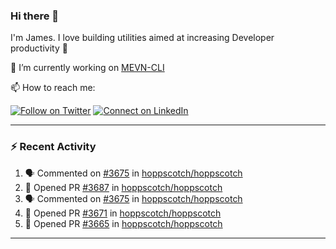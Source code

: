 ### Hi there 👋

I'm James. I love building utilities aimed at increasing Developer productivity :raised_hands: 

🔭 I’m currently working on [MEVN-CLI](https://github.com/madlabsinc/mevn-cli)

📫 How to reach me:

[![Follow on Twitter](https://img.shields.io/badge/--twitter?label=Twitter&logo=Twitter&style=social)](https://twitter.com/james_madhacks) [![Connect on LinkedIn](https://img.shields.io/badge/--linkedin?label=LinkedIn&logo=LinkedIn&style=social)](https://www.linkedin.com/in/jamesgeorge007)

---

### :zap: Recent Activity

<!--START_SECTION:activity-->
1. 🗣 Commented on [#3675](https://github.com/hoppscotch/hoppscotch/issues/3675#issuecomment-1866384932) in [hoppscotch/hoppscotch](https://github.com/hoppscotch/hoppscotch)
2. 💪 Opened PR [#3687](https://github.com/hoppscotch/hoppscotch/pull/3687) in [hoppscotch/hoppscotch](https://github.com/hoppscotch/hoppscotch)
3. 🗣 Commented on [#3675](https://github.com/hoppscotch/hoppscotch/issues/3675#issuecomment-1864845920) in [hoppscotch/hoppscotch](https://github.com/hoppscotch/hoppscotch)
4. 💪 Opened PR [#3671](https://github.com/hoppscotch/hoppscotch/pull/3671) in [hoppscotch/hoppscotch](https://github.com/hoppscotch/hoppscotch)
5. 💪 Opened PR [#3665](https://github.com/hoppscotch/hoppscotch/pull/3665) in [hoppscotch/hoppscotch](https://github.com/hoppscotch/hoppscotch)
<!--END_SECTION:activity-->

---

<!--
**jamesgeorge007/jamesgeorge007** is a ✨ _special_ ✨ repository because its `README.md` (this file) appears on your GitHub profile.

Here are some ideas to get you started:

- 🌱 I’m currently learning ...
- 👯 I’m looking to collaborate on ...
- 🤔 I’m looking for help with ...
- 💬 Ask me about ...
- 😄 Pronouns: ...
- ⚡ Fun fact: ...
-->
